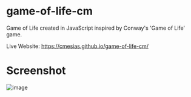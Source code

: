 # game-of-life-cm
 Game of Life created in JavaScript inspired by Conway's 'Game of Life' game.

Live Website: https://cmesias.github.io/game-of-life-cm/

# Screenshot
![image](https://github.com/user-attachments/assets/f7d522c7-c020-42c9-9ccb-eb8da6722f9b)

